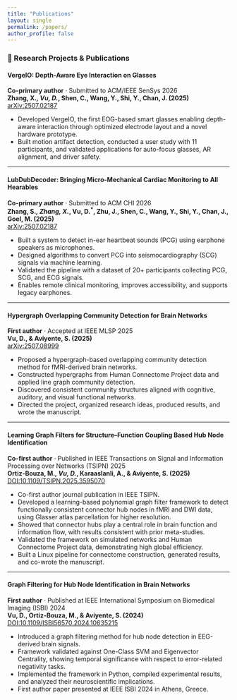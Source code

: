 ```yaml
---
title: "Publications"
layout: single
permalink: /papers/
author_profile: false
---
```


### 🧠 Research Projects & Publications

#### **VergeIO: Depth-Aware Eye Interaction on Glasses**  
**Co-primary author** · Submitted to ACM/IEEE SenSys 2026  
**Zhang, X.<sup>*</sup>, Vu, D.<sup>*</sup>, Shen, C., Wang, Y., Shi, Y., Chan, J. (2025)**  
[arXiv:2507.02187](https://arxiv.org/abs/2507.02187)  
- Developed VergeIO, the first EOG-based smart glasses enabling depth-aware interaction through optimized electrode layout and a novel hardware prototype.  
- Built motion artifact detection, conducted a user study with 11 participants, and validated applications for auto-focus glasses, AR alignment, and driver safety.

---

#### **LubDubDecoder: Bringing Micro-Mechanical Cardiac Monitoring to All Hearables**  
**Co-primary author** · Submitted to ACM CHI 2026  
**Zhang, S.<sup>*</sup>, Zhang, X.<sup>*</sup>, Vu, D.<sup>*</sup>, Zhu, J., Shen, C., Wang, Y., Shi, Y., Chan, J., Goel, M. (2025)**  
[arXiv:2507.02187](https://arxiv.org/abs/2507.02187)  
- Built a system to detect in-ear heartbeat sounds (PCG) using earphone speakers as microphones.  
- Designed algorithms to convert PCG into seismocardiography (SCG) signals via machine learning.  
- Validated the pipeline with a dataset of 20+ participants collecting PCG, SCG, and ECG signals.  
- Enables remote clinical monitoring, improves accessibility, and supports legacy earphones.

---

#### **Hypergraph Overlapping Community Detection for Brain Networks**  
**First author** · Accepted at IEEE MLSP 2025  
**Vu, D., & Aviyente, S. (2025)**  
[arXiv:2507.08999](https://arxiv.org/abs/2507.08999)  
- Proposed a hypergraph-based overlapping community detection method for fMRI-derived brain networks.  
- Constructed hypergraphs from Human Connectome Project data and applied line graph community detection.  
- Discovered consistent community structures aligned with cognitive, auditory, and visual functional networks.  
- Directed the project, organized research ideas, produced results, and wrote the manuscript.

---

#### **Learning Graph Filters for Structure–Function Coupling Based Hub Node Identification**  
**Co-first author** · Published in IEEE Transactions on Signal and Information Processing over Networks (TSIPN) 2025  
**Ortiz-Bouza, M.<sup>*</sup>, Vu, D.<sup>*</sup>, Karaaslanli, A., & Aviyente, S. (2025)**  
[DOI:10.1109/TSIPN.2025.3595070](https://doi.org/10.1109/TSIPN.2025.3595070)  
- Co-first author journal publication in IEEE TSIPN.  
- Developed a learning-based polynomial graph filter framework to detect functionally consistent connector hub nodes in fMRI and DWI data, using Glasser atlas parcellation for higher resolution.  
- Showed that connector hubs play a central role in brain function and information flow, with results consistent with prior meta-studies.  
- Validated the framework on simulated networks and Human Connectome Project data, demonstrating high global efficiency.  
- Built a Linux pipeline for connectome construction, generated results, and co-wrote the manuscript.

---

#### **Graph Filtering for Hub Node Identification in Brain Networks**  
**First author** · Published at IEEE International Symposium on Biomedical Imaging (ISBI) 2024  
**Vu, D., Ortiz-Bouza, M., & Aviyente, S. (2024)**  
[DOI:10.1109/ISBI56570.2024.10635215](https://doi.org/10.1109/ISBI56570.2024.10635215)  
- Introduced a graph filtering method for hub node detection in EEG-derived brain signals.  
- Framework validated against One-Class SVM and Eigenvector Centrality, showing temporal significance with respect to error-related negativity tasks.  
- Implemented the framework in Python, compiled experimental results, and analyzed their neuroscientific implications.  
- First author paper presented at IEEE ISBI 2024 in Athens, Greece.

